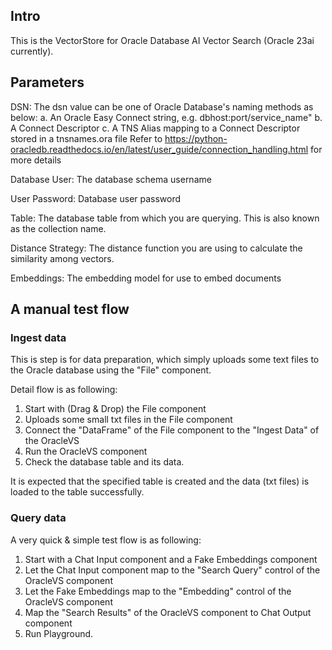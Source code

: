 ## Intro
This is the VectorStore for Oracle Database AI Vector Search (Oracle 23ai currently).

## Parameters 
DSN: The dsn value can be one of Oracle Database's naming methods as below:
     a. An Oracle Easy Connect string, e.g. dbhost:port/service_name"
     b. A Connect Descriptor
     c. A TNS Alias mapping to a Connect Descriptor stored in a tnsnames.ora file
    Refer to https://python-oracledb.readthedocs.io/en/latest/user_guide/connection_handling.html for more details

Database User: The database schema username

User Password: Database user password

Table: The database table from which you are querying. This is also known as the collection name.

Distance Strategy: The distance function you are using to calculate the similarity among vectors.

Embeddings: The embedding model for use to embed documents


## A manual test flow

### Ingest data

This is step is for data preparation, which simply uploads some text files to the Oracle database using the "File" component. 

Detail flow is as following:

1. Start with (Drag & Drop) the File component
2. Uploads some small txt files in the File component
3. Connect the "DataFrame" of the File component to the "Ingest Data" of the OracleVS
4. Run the OracleVS component
5. Check the database table and its data. 

It is expected that the specified table is created and the data (txt files) is loaded to the table successfully.

### Query data

A very quick & simple test flow is as following:

1. Start with a Chat Input component and a Fake Embeddings component
2. Let the Chat Input component map to the "Search Query" control of the OracleVS component
3. Let the Fake Embeddings map to the "Embedding" control of the OracleVS component
4. Map the "Search Results" of the OracleVS component to Chat Output component
5. Run Playground.
